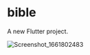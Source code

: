 # bible

A new Flutter project.

![Screenshot_1661802483](https://user-images.githubusercontent.com/60282806/187312563-4397d429-5718-41c6-842e-8983007b89f6.png)
